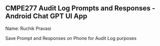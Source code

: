 ## CMPE277 Audit Log Prompts and Responses - Android Chat GPT UI App

Name: Ruchik Pravasi

Save Prompt and Responses on Phone for Audit Log purposes